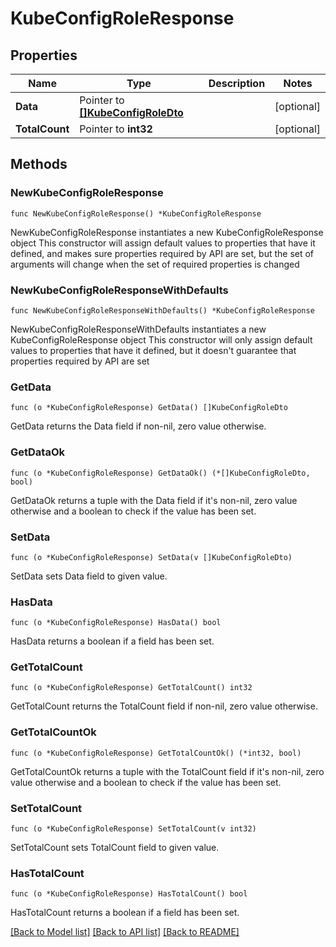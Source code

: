 # KubeConfigRoleResponse

## Properties

Name | Type | Description | Notes
------------ | ------------- | ------------- | -------------
**Data** | Pointer to [**[]KubeConfigRoleDto**](KubeConfigRoleDto.md) |  | [optional] 
**TotalCount** | Pointer to **int32** |  | [optional] 

## Methods

### NewKubeConfigRoleResponse

`func NewKubeConfigRoleResponse() *KubeConfigRoleResponse`

NewKubeConfigRoleResponse instantiates a new KubeConfigRoleResponse object
This constructor will assign default values to properties that have it defined,
and makes sure properties required by API are set, but the set of arguments
will change when the set of required properties is changed

### NewKubeConfigRoleResponseWithDefaults

`func NewKubeConfigRoleResponseWithDefaults() *KubeConfigRoleResponse`

NewKubeConfigRoleResponseWithDefaults instantiates a new KubeConfigRoleResponse object
This constructor will only assign default values to properties that have it defined,
but it doesn't guarantee that properties required by API are set

### GetData

`func (o *KubeConfigRoleResponse) GetData() []KubeConfigRoleDto`

GetData returns the Data field if non-nil, zero value otherwise.

### GetDataOk

`func (o *KubeConfigRoleResponse) GetDataOk() (*[]KubeConfigRoleDto, bool)`

GetDataOk returns a tuple with the Data field if it's non-nil, zero value otherwise
and a boolean to check if the value has been set.

### SetData

`func (o *KubeConfigRoleResponse) SetData(v []KubeConfigRoleDto)`

SetData sets Data field to given value.

### HasData

`func (o *KubeConfigRoleResponse) HasData() bool`

HasData returns a boolean if a field has been set.

### GetTotalCount

`func (o *KubeConfigRoleResponse) GetTotalCount() int32`

GetTotalCount returns the TotalCount field if non-nil, zero value otherwise.

### GetTotalCountOk

`func (o *KubeConfigRoleResponse) GetTotalCountOk() (*int32, bool)`

GetTotalCountOk returns a tuple with the TotalCount field if it's non-nil, zero value otherwise
and a boolean to check if the value has been set.

### SetTotalCount

`func (o *KubeConfigRoleResponse) SetTotalCount(v int32)`

SetTotalCount sets TotalCount field to given value.

### HasTotalCount

`func (o *KubeConfigRoleResponse) HasTotalCount() bool`

HasTotalCount returns a boolean if a field has been set.


[[Back to Model list]](../README.md#documentation-for-models) [[Back to API list]](../README.md#documentation-for-api-endpoints) [[Back to README]](../README.md)



